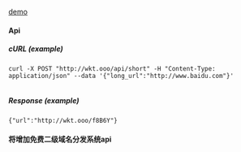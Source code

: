 [demo](http://wkt.ooo)


#### Api

##### cURL (example)

```
curl -X POST "http://wkt.ooo/api/short" -H "Content-Type: application/json" --data '{"long_url":"http://www.baidu.com"}'       
    
```
##### Response (example)

```
{"url":"http://wkt.ooo/f8B6Y"}
```

#### 将增加免费二级域名分发系统api
